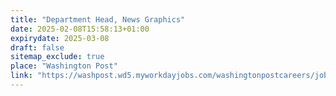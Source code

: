 ```yaml
---
title: "Department Head, News Graphics"
date: 2025-02-08T15:58:13+01:00
expirydate: 2025-03-08
draft: false
sitemap_exclude: true
place: "Washington Post"
link: "https://washpost.wd5.myworkdayjobs.com/washingtonpostcareers/job/DC-Washington-TWP-Headquarters/Department-Head--News-Graphics_JR-90275089"
---
```

